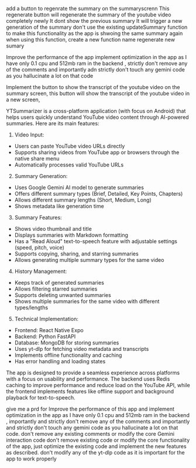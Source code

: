 add a button to regenrate the summary on the summaryscrenn This regenerate button will regenerate the summary of the youtube video completely newly It dont show the previous summary It will trigger a new generation of the summary don't use the existing updateSummary function to make this functionality as the app is shwoing the same summary again when using this function, create a new function name regenerate new sumary

Improve the performance of the app implement optimization in the app as I have only 0.1 cpu and 512mb ram in the backend , strictly don't remove any of the comments and importantly adn strictly don't touch any gemini code as you hallucinate a lot on that code


Implement the button to show the transcript of the youtube video on the summary screen, this button will show the transcript of the youtube video in a new screen,

YTSummarizer is a cross-platform application (with focus on Android) that helps users quickly understand YouTube video content through AI-powered summaries. Here are its main features:

1. Video Input:
- Users can paste YouTube video URLs directly
- Supports sharing videos from YouTube app or browsers through the native share menu
- Automatically processes valid YouTube URLs

2. Summary Generation:
- Uses Google Gemini AI model to generate summaries
- Offers different summary types (Brief, Detailed, Key Points, Chapters)
- Allows different summary lengths (Short, Medium, Long)
- Shows metadata like generation time

3. Summary Features:
- Shows video thumbnail and title
- Displays summaries with Markdown formatting
- Has a "Read Aloud" text-to-speech feature with adjustable settings (speed, pitch, voice)
- Supports copying, sharing, and starring summaries
- Allows generating multiple summary types for the same video

4. History Management:
- Keeps track of generated summaries
- Allows filtering starred summaries
- Supports deleting unwanted summaries
- Shows multiple summaries for the same video with different types/lengths

5. Technical Implementation:
- Frontend: React Native Expo
- Backend: Python FastAPI
- Database: MongoDB for storing summaries
- Uses yt-dlp for fetching video metadata and transcripts
- Implements offline functionality and caching
- Has error handling and loading states

The app is designed to provide a seamless experience across platforms with a focus on usability and performance. The backend uses Redis caching to improve performance and reduce load on the YouTube API, while the frontend implements features like offline support and background playback for text-to-speech.

give me a prd for Improve the performance of this app and implement optimization in the app as I have only 0.1 cpu and 512mb ram in the backend , importantly and strictly don't remove any of the comments and importantly and strictly don't touch any gemini code as you hallucinate a lot on that code. don't remove any existing comments or modify the core Gemini interaction code don't remove existing code or modify the core functionality of the app, just optimize the existing code and implement the new features as described. don't modify any of the yt-dlp code as it is important for the app to work properly
